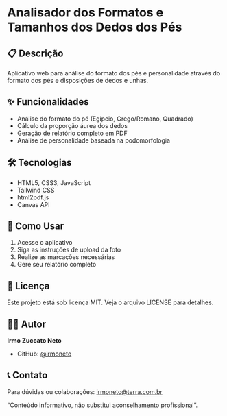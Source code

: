 # Analisador dos Formatos e Tamanhos dos Dedos dos Pés

## 📋 Descrição
Aplicativo web para análise do formato dos pés e personalidade através do formato dos pés e disposições de dedos e unhas.

## ✨ Funcionalidades
- Análise do formato do pé (Egípcio, Grego/Romano, Quadrado)
- Cálculo da proporção áurea dos dedos
- Geração de relatório completo em PDF
- Análise de personalidade baseada na podomorfologia

## 🛠️ Tecnologias
- HTML5, CSS3, JavaScript
- Tailwind CSS
- html2pdf.js
- Canvas API

## 🚀 Como Usar
1. Acesse o aplicativo
2. Siga as instruções de upload da foto
3. Realize as marcações necessárias
4. Gere seu relatório completo

## 📝 Licença
Este projeto está sob licença MIT. Veja o arquivo LICENSE para detalhes.

## 👨‍💻 Autor
**Irmo Zuccato Neto**
- GitHub: [@irmoneto](https://github.com/irmoneto)

## 📞 Contato
Para dúvidas ou colaborações: irmoneto@terra.com.br

“Conteúdo informativo, não substitui aconselhamento profissional”.

